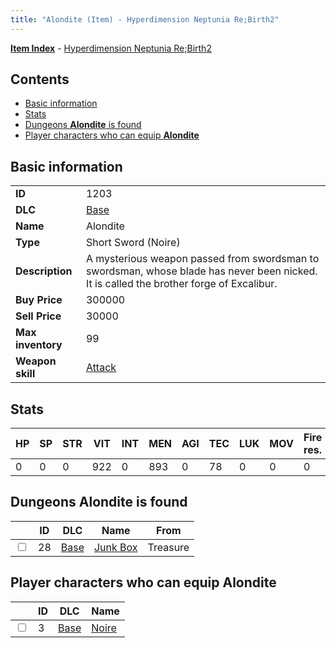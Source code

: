 ```yaml
---
title: "Alondite (Item) - Hyperdimension Neptunia Re;Birth2"
---
```


[**Item Index**](/neptunia/rb2/item/index.html) - [Hyperdimension Neptunia Re;Birth2](/neptunia/rb2)

## Contents

- [Basic information](#basic-information)
- [Stats](#stats)
- [Dungeons **Alondite** is found](#dungeons-alondite-is-found)
- [Player characters who can equip **Alondite**](#player-characters-who-can-equip-alondite)

## Basic information

|   |   |
| -- | -- |
| **ID** | 1203 |
| **DLC** | [Base](/neptunia/rb2/dlc/0-base.html) |
| **Name** | Alondite |
| **Type** | Short Sword (Noire) |
| **Description** | A mysterious weapon passed from swordsman to swordsman, whose blade has never been nicked. It is called the brother forge of Excalibur. |
| **Buy Price** | 300000 |
| **Sell Price** | 30000 |
| **Max inventory** | 99 |
| **Weapon skill** | [Attack](/neptunia/rb2/skill/0-1001-attack.html) |

## Stats

| HP | SP | STR | VIT | INT | MEN | AGI | TEC | LUK | MOV | Fire res. | Ice res. | Wind res. | Lightning res. |
| -- | -- | --- | --- | --- | --- | --- | --- | --- | --- | --------- | -------- | --------- | -------------- |
| 0 | 0 | 0 | 922 | 0 | 893 | 0 | 78 | 0 | 0 | 0 | 0 | 0 | 0 |

## Dungeons **Alondite** is found

|    | ID | DLC | Name | From |
| -- | -- | --- | ---- | ---- |
| <input type="checkbox" id="rb2-dungeon-0-28" class="trackbox" /> | 28 | [Base](/neptunia/rb2/dlc/0-base.html) | [Junk Box ](/neptunia/rb2/dungeon/0-28-junk-box.html) | Treasure |

## Player characters who can equip **Alondite**

|    | ID | DLC | Name |
| -- | -- | --- | ---- |
| <input type="checkbox" id="rb2-player-0-3" class="trackbox" /> | 3 | [Base](/neptunia/rb2/dlc/0-base.html) | [Noire](/neptunia/rb2/player/0-3-noire.html) |